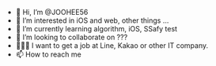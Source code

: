 - 👋 Hi, I’m @JOOHEE56
- 👀 I’m interested in iOS and web, other things ...
- 🌱 I’m currently learning algorithm, iOS, SSafy test
- 💞️ I’m looking to collaborate on ???
- 👩🏻‍💻 I want to get a job at Line, Kakao or other IT company.
- 📫 How to reach me 

<!---
JOOHEE56/JOOHEE56 is a ✨ special ✨ repository because its `README.md` (this file) appears on your GitHub profile.
You can click the Preview link to take a look at your changes.
--->
